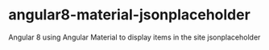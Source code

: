 # angular8-material-jsonplaceholder
Angular 8 using Angular Material to display items in the site jsonplaceholder
